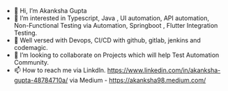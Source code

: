 - 👋 Hi, I’m Akanksha Gupta
- 👀 I’m interested in Typescript, Java , UI automation, API automation, Non-Functional Testing via Automation, Springboot , Flutter Integration Testing.
- 🌱 Well versed with Devops, CI/CD with github, gitlab, jenkins and codemagic.
- 💞️ I’m looking to collaborate on Projects which will help Test Automation Community.
- 📫 How to reach me via Linkdln.
        https://www.linkedin.com/in/akanksha-gupta-48784710a/
    via Medium - https://akanksha98.medium.com/

